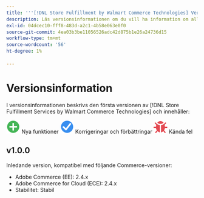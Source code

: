 ```yaml
---
title: '''[!DNL Store Fulfillment by Walmart Commerce Technologies] Versionsinformation'
description: Läs versionsinformationen om du vill ha information om alla [!DNL Store Fulfillment by Walmart Commerce Technologies] releaser.
exl-id: 04dcec10-fff8-483d-a2c1-4b58e063e0f0
source-git-commit: 4ea03b3be11056526adc42d875b1e26a24736d15
workflow-type: tm+mt
source-wordcount: '56'
ht-degree: 1%

---
```


# Versionsinformation

I versionsinformationen beskrivs den första versionen av [!DNL Store Fulfillment Services by Walmart Commerce Technologies] och innehåller:

![Nytt](../assets/new.svg) Nya funktioner
![Korrigerat problem](../assets/fix.svg) Korrigeringar och förbättringar
![Känt fel](../assets/bug.svg) Kända fel

## v1.0.0

Inledande version, kompatibel med följande Commerce-versioner:

* Adobe Commerce (EE): 2.4.x
* Adobe Commerce for Cloud (ECE): 2.4.x
* Stabilitet: Stabil
